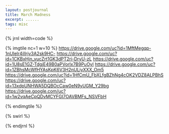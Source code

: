 ```yaml
---
layout: postjournal
title: March Madness
excerpt: ......
tags: misc
---
```

{% jrnl width=code %}

{% imgtile nc=1 w=10 %}
https://drive.google.com/uc?id=1MftMegqp-1nUIelr4iIlrjv3A2sk9HC-
https://drive.google.com/uc?id=1CKBxHjn_vucZrt1GK3dPT2ri-DryU-zL
https://drive.google.com/uc?id=1U8sE1GZ-TdgjE49B0aPVorlx7B9PuOyI
https://drive.google.com/uc?id=1ZBhsMcWfHYAsKpK6V3H2nULiyXXX_Om5
https://drive.google.com/uc?id=1HfCmU_FbXLfgBZhNg4cOK2VDZ8ALPBhS
https://drive.google.com/uc?id=13xdpUNHWA5DQBOcCaw0eN9yUGM_Y29bg
https://drive.google.com/uc?id=1w2vqAeCpQDvMCYFGI7OAVBMFs_NSVFbH

{% endimgtile %}

{% swirl %}

{% endjrnl %}
